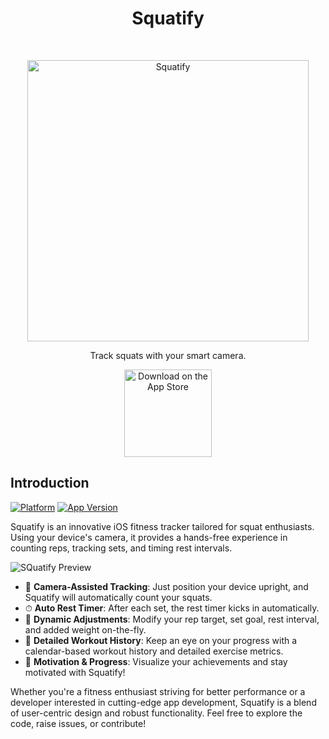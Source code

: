 <h1 align="center"> Squatify </h1> <br>
<p align="center">
  <a href="https://www.squatify.net/">
    <img alt="Squatify" title="Squatify" src="https://www.squatify.net/static/images/peach_black.png" width="450">
  </a>
</p>

<p align="center">
  Track squats with your smart camera.
</p>

<p align="center">
  <a href="https://apps.apple.com/us/app/squatify/id6460975634">
    <img alt="Download on the App Store" title="App Store" src="http://i.imgur.com/0n2zqHD.png" width="140">
  </a>
</p>


## Introduction

[![Platform](https://img.shields.io/badge/platform-iOS-green)]()
[![App Version](https://img.shields.io/badge/version-1.1-blue)]()



Squatify is an innovative iOS fitness tracker tailored for squat enthusiasts. Using your device's camera, it provides a hands-free experience in counting reps, tracking sets, and timing rest intervals.

![SQuatify Preview](./trimmed_preview.gif)


- 🎥 **Camera-Assisted Tracking**: Just position your device upright, and Squatify will automatically count your squats.
- ⏱ **Auto Rest Timer**: After each set, the rest timer kicks in automatically.
- 🎯 **Dynamic Adjustments**: Modify your rep target, set goal, rest interval, and added weight on-the-fly.
- 📅 **Detailed Workout History**: Keep an eye on your progress with a calendar-based workout history and detailed exercise metrics.
- 💪 **Motivation & Progress**: Visualize your achievements and stay motivated with Squatify!

Whether you're a fitness enthusiast striving for better performance or a developer interested in cutting-edge app development, Squatify is a blend of user-centric design and robust functionality. Feel free to explore the code, raise issues, or contribute!

